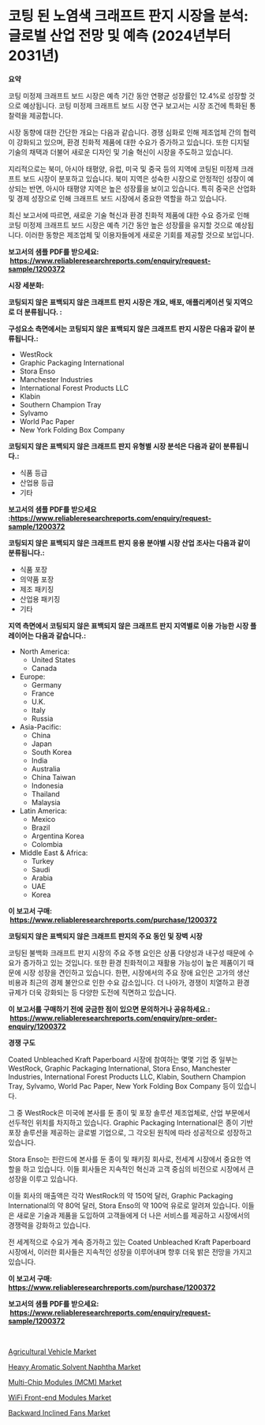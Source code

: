 <p><h1>코팅 된 노염색 크래프트 판지 시장을 분석: 글로벌 산업 전망 및 예측 (2024년부터 2031년)</h1></p><p><strong>요약</strong></p>
<p><p>코팅 미정제 크래프트 보드 시장은 예측 기간 동안 연평균 성장률인 12.4%로 성장할 것으로 예상됩니다. 코팅 미정제 크래프트 보드 시장 연구 보고서는 시장 조건에 특화된 통찰력을 제공합니다. </p><p>시장 동향에 대한 간단한 개요는 다음과 같습니다. 경쟁 심화로 인해 제조업체 간의 협력이 강화되고 있으며, 환경 친화적 제품에 대한 수요가 증가하고 있습니다. 또한 디지털 기술의 채택과 더불어 새로운 디자인 및 기술 혁신이 시장을 주도하고 있습니다.</p><p>지리적으로는 북미, 아시아 태평양, 유럽, 미국 및 중국 등의 지역에 코팅된 미정제 크래프트 보드 시장이 분포하고 있습니다. 북미 지역은 성숙한 시장으로 안정적인 성장이 예상되는 반면, 아시아 태평양 지역은 높은 성장률을 보이고 있습니다. 특히 중국은 산업화 및 경제 성장으로 인해 크래프트 보드 시장에서 중요한 역할을 하고 있습니다.</p><p>최신 보고서에 따르면, 새로운 기술 혁신과 환경 친화적 제품에 대한 수요 증가로 인해 코팅 미정제 크래프트 보드 시장은 예측 기간 동안 높은 성장률을 유지할 것으로 예상됩니다. 이러한 동향은 제조업체 및 이용자들에게 새로운 기회를 제공할 것으로 보입니다.</p></p>
<p><strong>보고서의 샘플 PDF를 받으세요: &nbsp;<a href="https://www.reliableresearchreports.com/enquiry/request-sample/1200372">https://www.reliableresearchreports.com/enquiry/request-sample/1200372</a></strong></p>
<p><strong>시장 세분화:</strong></p>
<p><strong> 코팅되지 않은 표백되지 않은 크래프트 판지 시장은 개요, 배포, 애플리케이션 및 지역으로 더 분류됩니다. :</strong></p>
<p><strong>구성요소 측면에서는 코팅되지 않은 표백되지 않은 크래프트 판지 시장은 다음과 같이 분류됩니다.:</strong></p>
<p><ul><li>WestRock</li><li>Graphic Packaging International</li><li>Stora Enso</li><li>Manchester Industries</li><li>International Forest Products LLC</li><li>Klabin</li><li>Southern Champion Tray</li><li>Sylvamo</li><li>World Pac Paper</li><li>New York Folding Box Company</li></ul></p>
<p><strong> 코팅되지 않은 표백되지 않은 크래프트 판지 유형별 시장 분석은 다음과 같이 분류됩니다.:</strong></p>
<p><ul><li>식품 등급</li><li>산업용 등급</li><li>기타</li></ul></p>
<p><strong>보고서의 샘플 PDF를 받으세요 :<a href="https://www.reliableresearchreports.com/enquiry/request-sample/1200372">https://www.reliableresearchreports.com/enquiry/request-sample/1200372</a></strong></p>
<p><strong> 코팅되지 않은 표백되지 않은 크래프트 판지 응용 분야별 시장 산업 조사는 다음과 같이 분류됩니다.:</strong></p>
<p><ul><li>식품 포장</li><li>의약품 포장</li><li>제조 패키징</li><li>산업용 패키징</li><li>기타</li></ul></p>
<p><strong>지역 측면에서 코팅되지 않은 표백되지 않은 크래프트 판지 지역별로 이용 가능한 시장 플레이어는 다음과 같습니다.:</strong></p>
<p><ul>
    <li>
        North America:
        <ul>
            <li>United States</li>
            <li>Canada</li>
        </ul>
    </li>
    <li>
        Europe:
        <ul>
            <li>Germany</li>
            <li>France</li>
            <li>U.K.</li>
            <li>Italy</li>
            <li>Russia</li>
        </ul>
    </li>
    <li>
        Asia-Pacific:
        <ul>
            <li>China</li>
            <li>Japan</li>
            <li>South Korea</li>
            <li>India</li>
            <li>Australia</li>
            <li>China Taiwan</li>
            <li>Indonesia</li>
            <li>Thailand</li>
            <li>Malaysia</li>
        </ul>
    </li>
    <li>
        Latin America:
        <ul>
            <li>Mexico</li>
            <li>Brazil</li>
            <li>Argentina Korea</li>
            <li>Colombia</li>
        </ul>
    </li>
    <li>
        Middle East & Africa:
        <ul>
            <li>Turkey</li>
            <li>Saudi</li>
            <li>Arabia</li>
            <li>UAE</li>
            <li>Korea</li>
        </ul>
    </li>
    </ul></p>
<p><strong>이 보고서 구매: &nbsp;<a href="https://www.reliableresearchreports.com/purchase/1200372">https://www.reliableresearchreports.com/purchase/1200372</a></strong></p>
<p><strong>코팅되지 않은 표백되지 않은 크래프트 판지의 주요 동인 및 장벽 시장</strong></p>
<p><p>코팅된 불백화 크래프트 판지 시장의 주요 주행 요인은 상품 다양성과 내구성 때문에 수요가 증가하고 있는 것입니다. 또한 환경 친화적이고 재활용 가능성이 높은 제품이기 때문에 시장 성장을 견인하고 있습니다. 한편, 시장에서의 주요 장애 요인은 고가의 생산 비용과 최근의 경제 불안으로 인한 수요 감소입니다. 더 나아가, 경쟁이 치열하고 환경 규제가 더욱 강화되는 등 다양한 도전에 직면하고 있습니다.</p></p>
<p><strong>이 보고서를 구매하기 전에 궁금한 점이 있으면 문의하거나 공유하세요.: &nbsp;<a href="https://www.reliableresearchreports.com/enquiry/pre-order-enquiry/1200372">https://www.reliableresearchreports.com/enquiry/pre-order-enquiry/1200372</a></strong></p>
<p><strong>경쟁 구도</strong></p>
<p><p>Coated Unbleached Kraft Paperboard 시장에 참여하는 몇몇 기업 중 일부는 WestRock, Graphic Packaging International, Stora Enso, Manchester Industries, International Forest Products LLC, Klabin, Southern Champion Tray, Sylvamo, World Pac Paper, New York Folding Box Company 등이 있습니다. </p><p>그 중 WestRock은 미국에 본사를 둔 종이 및 포장 솔루션 제조업체로, 산업 부문에서 선두적인 위치를 차지하고 있습니다. Graphic Packaging International은 종이 기반 포장 솔루션을 제공하는 글로벌 기업으로, 그 각오된 원칙에 따라 성공적으로 성장하고 있습니다.</p><p>Stora Enso는 핀란드에 본사를 둔 종이 및 패키징 회사로, 전세계 시장에서 중요한 역할을 하고 있습니다. 이들 회사들은 지속적인 혁신과 고객 중심의 비전으로 시장에서 큰 성장을 이루고 있습니다.</p><p>이들 회사의 매출액은 각각 WestRock의 약 150억 달러, Graphic Packaging International의 약 80억 달러, Stora Enso의 약 100억 유로로 알려져 있습니다. 이들은 새로운 기술과 제품을 도입하여 고객들에게 더 나은 서비스를 제공하고 시장에서의 경쟁력을 강화하고 있습니다.</p><p>전 세계적으로 수요가 계속 증가하고 있는 Coated Unbleached Kraft Paperboard 시장에서, 이러한 회사들은 지속적인 성장을 이루어내며 향후 더욱 밝은 전망을 가지고 있습니다.</p></p>
<p><strong>이 보고서 구매: &nbsp; <a href="https://www.reliableresearchreports.com/purchase/1200372">https://www.reliableresearchreports.com/purchase/1200372</a></strong></p>
<p><strong>보고서의 샘플 PDF를 받으세요: &nbsp;<a href="https://www.reliableresearchreports.com/enquiry/request-sample/1200372">https://www.reliableresearchreports.com/enquiry/request-sample/1200372</a></strong><strong></strong></p>
<p>&nbsp;</p>
<p><p><a href="https://issuu.com/reportprime-2/docs/agricultural-vehicle-market-size-2030.pptx">Agricultural Vehicle Market</a></p><p><a href="https://faithful-glue-af3.notion.site/Heavy-Aromatic-Solvent-Naphtha-Market-Offer-Valuable-Insights-into-Market-Size-Market-Share-Market-8c2915b10df14ce4b03071691592c75f">Heavy Aromatic Solvent Naphtha Market</a></p><p><a href="https://github.com/juniordelafrance/Market-Research-Report-List-2/blob/main/multi-chip-modules-mcm-market.md">Multi-Chip Modules (MCM) Market</a></p><p><a href="https://github.com/rahu1506/Market-Research-Report-List-3/blob/main/wifi-front-end-modules-market.md">WiFi Front-end Modules Market</a></p><p><a href="https://view.publitas.com/reportprime-1/backward-inclined-fans-market-size-furnishes-valuable-information-encompassing-market-share-market-trends-and-projections-spanning-from-2024-to-2031/">Backward Inclined Fans Market</a></p></p>